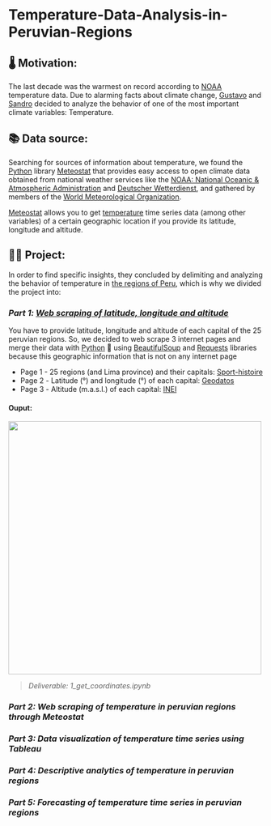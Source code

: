 # Temperature-Data-Analysis-in-Peruvian-Regions

## 🌡️ Motivation:

The last decade was the warmest on record according to [NOAA](https://www.noaa.gov/) temperature data. Due to alarming facts about climate change, [Gustavo](https://www.linkedin.com/in/gustavo-urib/) and [Sandro](https://www.linkedin.com/in/sandroagama/) decided to analyze the behavior of one of the most important climate variables: Temperature.

## 📚 Data source:

Searching for sources of information about temperature, we found the [Python](https://www.python.org/) library [Meteostat](https://dev.meteostat.net/python/) that provides easy access to open climate data obtained from national weather services like the [NOAA: National Oceanic & Atmospheric Administration](https://www.noaa.gov/) and [Deutscher Wetterdienst](https://www.dwd.de/EN/Home/home_node.html), and gathered by members of the [World Meteorological Organization](https://public.wmo.int/en).

[Meteostat](https://dev.meteostat.net/python/) allows you to get [temperature](https://dev.meteostat.net/python/daily.html#data-structure) time series data (among other variables) of a certain geographic location if you provide its latitude, longitude and altitude.

## 🧑‍💻 Project:

In order to find specific insights, they concluded by delimiting and analyzing the behavior of temperature in [the regions of Peru](https://en.wikipedia.org/wiki/Regions_of_Peru), which is why we divided the project into:

### *Part 1️: [Web scraping of latitude, longitude and altitude](https://www.linkedin.com/feed/update/urn:li:activity:7009576008534085632/)*

You have to provide latitude, longitude and altitude of each capital of the 25 peruvian regions. So, we decided to web scrape 3 internet pages and merge their data with [Python](https://www.python.org/) 🐍 using [BeautifulSoup](https://www.crummy.com/software/BeautifulSoup/bs4/doc/) and [Requests](https://requests.readthedocs.io/en/latest/user/quickstart/) libraries because this geographic information that is not on any internet page

+ Page 1 - 25 regions (and Lima province) and their capitals: [Sport-histoire](https://www.sport-histoire.fr/es/Geografia/Lista_departamentos_regiones_Peru.php)
+ Page 2️ - Latitude (°) and longitude (°) of each capital: [Geodatos](https://www.geodatos.net/coordenadas/peru/)
+ Page 3️ - Altitude (m.a.s.l.) of each capital: [INEI](https://www.inei.gob.pe/media/MenuRecursivo/publicaciones_digitales/Est/Lib1253/cap01/cap01012.xls)

#### Ouput:

<img src="https://user-images.githubusercontent.com/64377961/208211112-2252d14a-384d-48d5-a6b9-dc638581ece8.jpg" width="500">

> *Deliverable: 1_get_coordinates.ipynb*

### *Part 2: Web scraping of temperature in peruvian regions through Meteostat*

### *Part 3: Data visualization of temperature time series using Tableau*

### *Part 4: Descriptive analytics of temperature in peruvian regions*

### *Part 5: Forecasting of temperature time series in peruvian regions*

